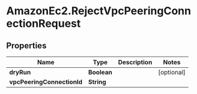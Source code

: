 # AmazonEc2.RejectVpcPeeringConnectionRequest

## Properties

Name | Type | Description | Notes
------------ | ------------- | ------------- | -------------
**dryRun** | **Boolean** |  | [optional] 
**vpcPeeringConnectionId** | **String** |  | 



